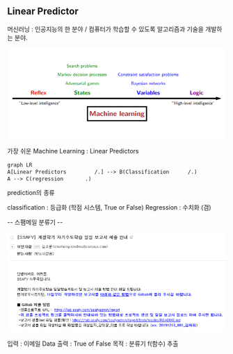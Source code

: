 ## Linear Predictor

머신러닝 : 인공지능의 한 분야  /  컴퓨터가 학습할 수 있도록 알고리즘과 기술을 개발하는 분야.

<img src=./image/Machine_Learning.png>

가장 쉬운 Machine Learning : Linear Predictors


```mermaid
graph LR
A[Linear Predictors         /.] --> B(Classification      /.)
A --> C(regression       .)
```

prediction의 종류

classification : 등급화  (학점 시스템, True or False)
Regression : 수치화 (갬)




-- 스팸메일 분류기 --

<img src=./image/email.png>

입력 :  이메일 Data
출력 :  True of False
목적 : 분류기 f(함수) 추출

<!--stackedit_data:
eyJoaXN0b3J5IjpbLTE2NjU0NzE0NTMsMTE3MTMzMDgyLDkwOD
Q2OTgxNywtNjU3NTI3MDc4LDE1MTAyNTYyNjQsLTU5ODc2OTE2
NCwxODUzNTIyNDA5LC0yMDg4NzQ2NjEyXX0=
-->